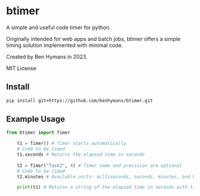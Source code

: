 # btimer
A simple and useful code timer for python.

Originally intended for web apps and batch jobs, btimer offers a simple timing solution implemented with minimal code.

Created by Ben Hymans in 2023.

MIT License

## Install

```bash
pip install git+https://github.com/benhymans/btimer.git
```

## Example Usage

```python
from btimer import Timer

    t1 = Timer() # Timer starts automatically
    # Code to be timed
    t1.seconds # Returns the elapsed time in seconds
    
    t2 = Timer("Task2", 4) # Timer name and precision are optional
    # Code to be timed
    t2.minutes # Available units: milliseconds, seconds, minutes, and hours

    print(t1) # Returns a string of the elapsed time in seconds with timer name
```